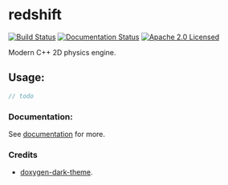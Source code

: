 # redshift
[![Build Status](https://ci.appveyor.com/api/projects/status/fpie4lywj7hssb9r?svg=true)](https://ci.appveyor.com/project/reworks/redshift)
[![Documentation Status](https://travis-ci.org/DomRe/redshift.svg?branch=master)](https://domre.github.io/redshift/)
[![Apache 2.0 Licensed](https://img.shields.io/badge/license-apache-blue.svg)](./LICENSE.txt)

Modern C++ 2D physics engine.

## Usage:
```cpp
// todo
```  

### Documentation:  
See [documentation](https://domre.github.io/redshift/) for more.  

### Credits
* [doxygen-dark-theme](https://github.com/MaJerle/doxygen-dark-theme).